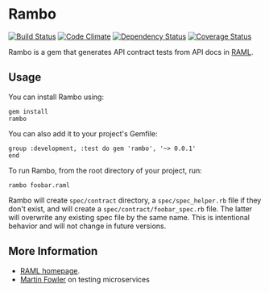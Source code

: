 # Rambo
[![Build Status](https://travis-ci.org/danascheider/rambo.svg?branch=master)](https://travis-ci.org/danascheider/rambo) [![Code Climate](https://codeclimate.com/github/danascheider/rambo/badges/gpa.svg)](https://codeclimate.com/github/danascheider/rambo) [![Dependency Status](https://gemnasium.com/danascheider/rambo.svg)](https://gemnasium.com/danascheider/rambo) [![Coverage Status](https://coveralls.io/repos/github/danascheider/rambo/badge.svg?branch=dev)](https://coveralls.io/github/danascheider/rambo?branch=master)

Rambo is a gem that generates API contract tests from API docs in [RAML](http://raml.org/).

## Usage
You can install Rambo using: <pre><code>gem install rambo</code></pre>You can also add it to your project's Gemfile: <pre><code>group :development, :test do
  gem 'rambo', '~> 0.0.1'
end</code></pre>To run Rambo, from the root directory of your project, run: <pre><code>rambo foobar.raml</code></pre>Rambo will create `spec/contract` directory, a `spec/spec_helper.rb` file if they don't exist, and will create a `spec/contract/foobar_spec.rb` file. The latter will overwrite any existing spec file by the same name. This is intentional behavior and will not change in future versions.

## More Information
  * [RAML homepage](https://raml.org).
  * [Martin Fowler](http://martinfowler.com/articles/microservice-testing/) on testing microservices